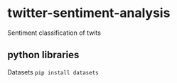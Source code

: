 # twitter-sentiment-analysis
Sentiment classification of twits

## python libraries
Datasets
`pip install datasets`